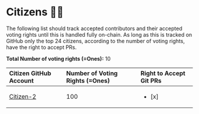 # Citizens :student: 

The following list should track accepted contributors and their accepted voting rights until this is handled fully on-chain. As long as this is tracked on GitHub only the top 24 citizens, according to the number of voting rights, have the right to accept PRs. 

**Total Number of voting rights (=Ones):** 10 

| Citizen GitHub Account | Number of Voting Rights (=Ones) | Right to Accept Git PRs  
| :--- | :------ | :--- | 
| [Citizen-2](https://github.com/Citizen-2)| 100 | <ul><li>[x] </li></ul> |  
